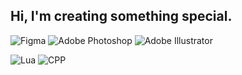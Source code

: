 ## Hi, I'm creating something special.

![Figma](https://img.shields.io/badge/-Figma-090909?style=for-the-badge&logo=figma&logoColor=F24E1E)
![Adobe Photoshop](https://img.shields.io/badge/-Photoshop-090909?style=for-the-badge&logo=adobephotoshop&logoColor=31A8FF)
![Adobe Illustrator](https://img.shields.io/badge/-Illustrator-090909?style=for-the-badge&logo=adobeillustrator&logoColor=FF9A00)

![Lua](https://img.shields.io/badge/-Lua-090909?style=for-the-badge&logo=lua&logoColor=2C2D72)
![CPP](https://img.shields.io/badge/-C++-090909?style=for-the-badge&logo=cplusplus&logoColor=00599C)
<!--
**biscuitov/biscuitov** is a ✨ _special_ ✨ repository because its `README.md` (this file) appears on your GitHub profile.

Here are some ideas to get you started:

- 🔭 I’m currently working on ...
- 🌱 I’m currently learning ...
- 👯 I’m looking to collaborate on ...
- 🤔 I’m looking for help with ...
- 💬 Ask me about ...
- 📫 How to reach me: ...
- 😄 Pronouns: ...
- ⚡ Fun fact: ...
-->
